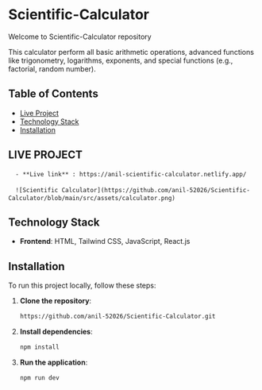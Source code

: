 # Scientific-Calculator

Welcome to Scientific-Calculator repository

This calculator perform all basic arithmetic operations, advanced functions like trigonometry, logarithms, exponents, and special functions (e.g., factorial, random number).

## Table of Contents

- [Live Project](#live-project)
- [Technology Stack](#technology-stack)
- [Installation](#installation)

## LIVE PROJECT

      - **Live link** : https://anil-scientific-calculator.netlify.app/
        
      ![Scientific Calculator](https://github.com/anil-52026/Scientific-Calculator/blob/main/src/assets/calculator.png)
         
         
## Technology Stack

- **Frontend**: HTML, Tailwind CSS, JavaScript, React.js


## Installation

To run this project locally, follow these steps:

1. **Clone the repository**:
   ```bash
   https://github.com/anil-52026/Scientific-Calculator.git
   
2. **Install dependencies**:
   ```bash
   npm install

3. **Run the application**:
   ```bash
   npm run dev
